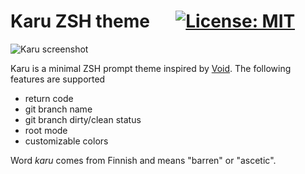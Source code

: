 # Karu ZSH theme &emsp; [![License: MIT](https://img.shields.io/badge/License-MIT-yellow.svg)](https://opensource.org/licenses/MIT)

![Karu screenshot](https://user-images.githubusercontent.com/8877215/33093285-43e1d0b0-cf05-11e7-8a07-55a60e0279eb.png)

Karu is a minimal ZSH prompt theme inspired by [Void]. The following features are supported

* return code
* git branch name 
* git branch dirty/clean status
* root mode
* customizable colors

Word *karu* comes from Finnish and means "barren" or "ascetic".

[Void]: https://github.com/desyncr/void

